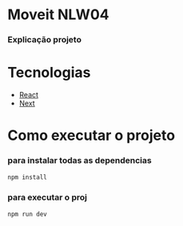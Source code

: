 # Moveit NLW04

### Explicação projeto

# Tecnologias
- [React](https://pt-br.reactjs.org/)
- [Next](https://nextjs.org/)

# Como executar o projeto
### para instalar todas as dependencias
```bash
npm install
```
### para executar o proj
```bash
npm run dev
```





